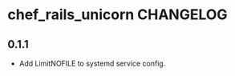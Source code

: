 chef_rails_unicorn CHANGELOG
========================

0.1.1
-----
- Add LimitNOFILE to systemd service config.

